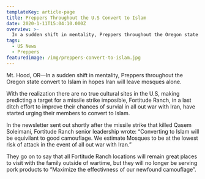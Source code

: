 ```yaml
---
templateKey: article-page
title: Preppers Throughout the U.S Convert to Islam
date: 2020-1-11T15:04:10.000Z
overview: >-
  In a sudden shift in mentality, Preppers throughout the Oregon state convert to Islam.
tags:
  - US News
  - Preppers
featuredimage: /img/preppers-convert-to-islam.jpg
---
```

Mt. Hood, OR—In a sudden shift in mentality, Preppers throughout the Oregon state convert to Islam in hopes Iran will leave mosques alone.

With the realization there are no true cultural sites in the U.S, making predicting a target for a missile strike imposible, Fortitude Ranch, in a last ditch effort to improve their chances of survial in all out war with Iran, have started urging their members to convert to Islam.

In the newsletter sent out shortly after the missile strike that killed Qasem Soleimani, Fortitude Ranch senior leadership wrote: “Converting to Islam will be equivilant to good camouflage. We estimate Mosques to be at the lowest risk of attack in the event of all out war with Iran.”

They go on to say that all Fortitude Ranch locations will remain great places to visit with the family outside of wartime, but they will no longer be serving pork products to “Maximize the effectivness of our newfound camouflage”.